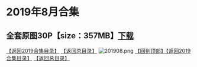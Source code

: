 # 2019年8月合集
## 全套原图30P【size：357MB】[下载](https://474b.com/file/25713053-435051247)
[【返回2019合集目录】](/2019年VIP作品合集/README.md)
[【返回总目录】](/README.md)
![201908.png](https://www.nsaimg.com/2020/04/02/5e85ad2bbe249.png)
[【回到顶部】](#readme)[【返回2019合集目录】](/2019年VIP作品合集/README.md)
[【返回总目录】](/README.md)

